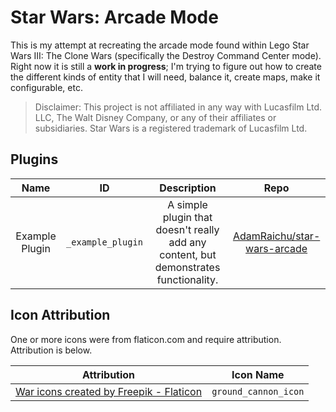 # Star Wars: Arcade Mode

This is my attempt at recreating the arcade mode found within Lego Star Wars III: The Clone Wars (specifically the Destroy Command Center mode). Right now it is still a **work in progress**; I'm trying to figure out how to create the different kinds of entity that I will need, balance it, create maps, make it configurable, etc.

> Disclaimer: This project is not affiliated in any way with Lucasfilm Ltd. LLC, The Walt Disney Company, or any of their affiliates or subsidiaries. Star Wars is a registered trademark of Lucasfilm Ltd.

## Plugins

| Name | ID | Description | Repo |
| :---: | :---: | :---: | :---: |
| Example Plugin | `_example_plugin` | A simple plugin that doesn't really add any content, but demonstrates functionality. | [AdamRaichu/star-wars-arcade][example-plugin] |

## Icon Attribution

One or more icons were from flaticon.com and require attribution. Attribution is below.

| Attribution | Icon Name |
| --- | --- |
| <a href="https://www.flaticon.com/free-icons/war" title="war icons">War icons created by Freepik - Flaticon</a> | `ground_cannon_icon` |

[example-plugin]: https://github.com/AdamRaichu/star-wars-arcade/blob/main/src/main/java/io/github/adamraichu/sw_arcade/plugin/ExamplePlugin.java
